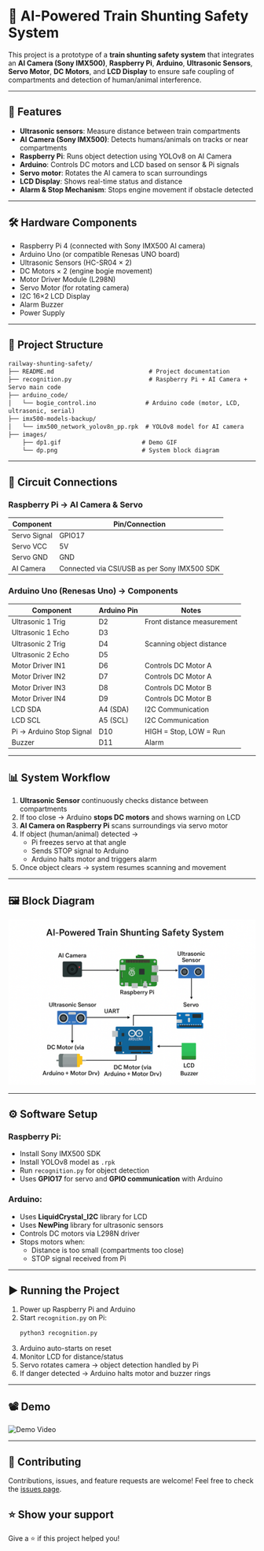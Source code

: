 # 🚆 AI-Powered Train Shunting Safety System

This project is a prototype of a **train shunting safety system** that integrates an **AI Camera (Sony IMX500)**, **Raspberry Pi**, **Arduino**, **Ultrasonic Sensors**, **Servo Motor**, **DC Motors**, and **LCD Display** to ensure safe coupling of compartments and detection of human/animal interference.

---

## 📌 Features

- **Ultrasonic sensors**: Measure distance between train compartments
- **AI Camera (Sony IMX500)**: Detects humans/animals on tracks or near compartments
- **Raspberry Pi**: Runs object detection using YOLOv8 on AI Camera
- **Arduino**: Controls DC motors and LCD based on sensor & Pi signals
- **Servo motor**: Rotates the AI camera to scan surroundings
- **LCD Display**: Shows real-time status and distance
- **Alarm & Stop Mechanism**: Stops engine movement if obstacle detected

---

## 🛠️ Hardware Components

- Raspberry Pi 4 (connected with Sony IMX500 AI camera)
- Arduino Uno (or compatible Renesas UNO board)
- Ultrasonic Sensors (HC-SR04 × 2)
- DC Motors × 2 (engine bogie movement)
- Motor Driver Module (L298N)
- Servo Motor (for rotating camera)
- I2C 16×2 LCD Display
- Alarm Buzzer
- Power Supply

---

## 📁 Project Structure

```
railway-shunting-safety/
├── README.md                           # Project documentation
├── recognition.py                      # Raspberry Pi + AI Camera + Servo main code
├── arduino_code/            
│   └── bogie_control.ino              # Arduino code (motor, LCD, ultrasonic, serial)
├── imx500-models-backup/
│   └── imx500_network_yolov8n_pp.rpk  # YOLOv8 model for AI camera
├── images/
    ├── dp1.gif                       # Demo GIF
    └── dp.png                        # System block diagram

```
---

## 🔌 Circuit Connections

### **Raspberry Pi → AI Camera & Servo**

| Component      | Pin/Connection |
|----------------|----------------|
| Servo Signal   | GPIO17         |
| Servo VCC      | 5V             |
| Servo GND      | GND            |
| AI Camera      | Connected via CSI/USB as per Sony IMX500 SDK |

### **Arduino Uno (Renesas Uno) → Components**

| Component        | Arduino Pin | Notes |
|------------------|-------------|-------|
| Ultrasonic 1 Trig | D2          | Front distance measurement |
| Ultrasonic 1 Echo | D3          |   |
| Ultrasonic 2 Trig | D4          | Scanning object distance |
| Ultrasonic 2 Echo | D5          |   |
| Motor Driver IN1  | D6          | Controls DC Motor A |
| Motor Driver IN2  | D7          | Controls DC Motor A |
| Motor Driver IN3  | D8          | Controls DC Motor B |
| Motor Driver IN4  | D9          | Controls DC Motor B |
| LCD SDA           | A4 (SDA)    | I2C Communication |
| LCD SCL           | A5 (SCL)    | I2C Communication |
| Pi → Arduino Stop Signal | D10 | HIGH = Stop, LOW = Run |
| Buzzer            | D11         | Alarm |

---

## 📊 System Workflow

1. **Ultrasonic Sensor** continuously checks distance between compartments
2. If too close → Arduino **stops DC motors** and shows warning on LCD
3. **AI Camera on Raspberry Pi** scans surroundings via servo motor
4. If object (human/animal) detected →  
   - Pi freezes servo at that angle  
   - Sends STOP signal to Arduino  
   - Arduino halts motor and triggers alarm  
5. Once object clears → system resumes scanning and movement

---

## 🖼️ Block Diagram

![Block Diagram](dp.png)

---

## ⚙️ Software Setup

### Raspberry Pi:
- Install Sony IMX500 SDK
- Install YOLOv8 model as `.rpk`
- Run `recognition.py` for object detection
- Uses **GPIO17** for servo and **GPIO communication** with Arduino

### Arduino:
- Uses **LiquidCrystal_I2C** library for LCD
- Uses **NewPing** library for ultrasonic sensors
- Controls DC motors via L298N driver
- Stops motors when:
  - Distance is too small (compartments too close)
  - STOP signal received from Pi

---

## ▶️ Running the Project

1. Power up Raspberry Pi and Arduino
2. Start `recognition.py` on Pi:
   ```bash
   python3 recognition.py
   ```
3. Arduino auto-starts on reset
4. Monitor LCD for distance/status
5. Servo rotates camera → object detection handled by Pi
6. If danger detected → Arduino halts motor and buzzer rings

---

## 📽️ Demo

![Demo Video](images/dp1.gif)

---

## 🤝 Contributing

Contributions, issues, and feature requests are welcome! Feel free to check the [issues page](../../issues).

## ⭐ Show your support

Give a ⭐️ if this project helped you!
